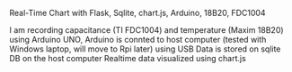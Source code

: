 Real-Time Chart with Flask, Sqlite, chart.js, Arduino, 18B20, FDC1004

I am recording capacitance (TI FDC1004) and temperature (Maxim 18B20) using Arduino UNO,
Arduino is connted to host computer (tested with Windows laptop, will move to Rpi later) using USB
Data is stored on sqlite DB on the host computer
Realtime data visualized using chart.js
